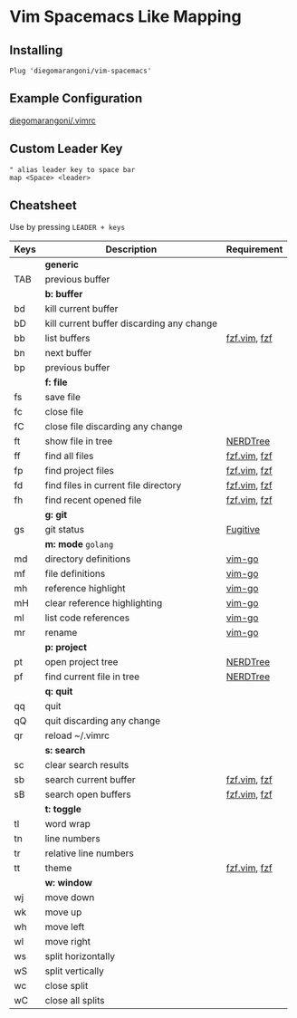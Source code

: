 # Vim Spacemacs Like Mapping

## Installing

```
Plug 'diegomarangoni/vim-spacemacs'
```

## Example Configuration

[diegomarangoni/.vimrc](https://gist.github.com/diegomarangoni/e73f698b71e0c46df5a1940d80cf4109)

## Custom Leader Key

```
" alias leader key to space bar
map <Space> <leader>
```

## Cheatsheet

Use by pressing `LEADER + keys`

| Keys | Description                               | Requirement                                                                            |
|------|-------------------------------------------|----------------------------------------------------------------------------------------|
|      | **generic**                               |                                                                                        |
| TAB  | previous buffer                           |                                                                                        |
|      | **b: buffer**                             |                                                                                        |
| bd   | kill current buffer                       |                                                                                        |
| bD   | kill current buffer discarding any change |                                                                                        |
| bb   | list buffers                              | [fzf.vim](https://github.com/junegunn/fzf.vim), [fzf](https://github.com/junegunn/fzf) |
| bn   | next buffer                               |                                                                                        |
| bp   | previous buffer                           |                                                                                        |
|      | **f: file**                               |                                                                                        |
| fs   | save file                                 |                                                                                        |
| fc   | close file                                |                                                                                        |
| fC   | close file discarding any change          |                                                                                        |
| ft   | show file in tree                         | [NERDTree](https://github.com/preservim/nerdtree)                                      |
| ff   | find all files                            | [fzf.vim](https://github.com/junegunn/fzf.vim), [fzf](https://github.com/junegunn/fzf) |
| fp   | find project files                        | [fzf.vim](https://github.com/junegunn/fzf.vim), [fzf](https://github.com/junegunn/fzf) |
| fd   | find files in current file directory      | [fzf.vim](https://github.com/junegunn/fzf.vim), [fzf](https://github.com/junegunn/fzf) |
| fh   | find recent opened file                   | [fzf.vim](https://github.com/junegunn/fzf.vim), [fzf](https://github.com/junegunn/fzf) |
|      | **g: git**                                |                                                                                        |
| gs   | git status                                | [Fugitive](https://github.com/tpope/vim-fugitive)                                      |
|      | **m: mode** `golang`                      |                                                                                        |
| md   | directory definitions                     | [vim-go](https://github.com/fatih/vim-go)                                              |
| mf   | file definitions                          | [vim-go](https://github.com/fatih/vim-go)                                              |
| mh   | reference highlight                       | [vim-go](https://github.com/fatih/vim-go)                                              |
| mH   | clear reference highlighting              | [vim-go](https://github.com/fatih/vim-go)                                              |
| ml   | list code references                      | [vim-go](https://github.com/fatih/vim-go)                                              |
| mr   | rename                                    | [vim-go](https://github.com/fatih/vim-go)                                              |
|      | **p: project**                            |                                                                                        |
| pt   | open project tree                         | [NERDTree](https://github.com/preservim/nerdtree)                                      |
| pf   | find current file in tree                 | [NERDTree](https://github.com/preservim/nerdtree)                                      |
|      | **q: quit**                               |                                                                                        |
| qq   | quit                                      |                                                                                        |
| qQ   | quit discarding any change                |                                                                                        |
| qr   | reload ~/.vimrc                           |                                                                                        |
|      | **s: search**                             |                                                                                        |
| sc   | clear search results                      |                                                                                        |
| sb   | search current buffer                     | [fzf.vim](https://github.com/junegunn/fzf.vim), [fzf](https://github.com/junegunn/fzf) |
| sB   | search open buffers                       | [fzf.vim](https://github.com/junegunn/fzf.vim), [fzf](https://github.com/junegunn/fzf) |
|      | **t: toggle**                             |                                                                                        |
| tl   | word wrap                                 |                                                                                        |
| tn   | line numbers                              |                                                                                        |
| tr   | relative line numbers                     |                                                                                        |
| tt   | theme                                     | [fzf.vim](https://github.com/junegunn/fzf.vim), [fzf](https://github.com/junegunn/fzf) |
|      | **w: window**                             |                                                                                        |
| wj   | move down                                 |                                                                                        |
| wk   | move up                                   |                                                                                        |
| wh   | move left                                 |                                                                                        |
| wl   | move right                                |                                                                                        |
| ws   | split horizontally                        |                                                                                        |
| wS   | split vertically                          |                                                                                        |
| wc   | close split                               |                                                                                        |
| wC   | close all splits                          |                                                                                        |
